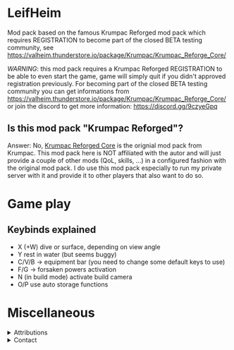 # LeifHeim

Mod pack based on the famous Krumpac Reforged mod pack which requires REGISTRATION to become part of the closed BETA testing community, see https://valheim.thunderstore.io/package/Krumpac/Krumpac_Reforge_Core/

*WARNING*: this mod pack requires a Krumpac Reforged REGISTRATION to be able to even start the game, game will simply quit if you didn't approved registration previously. For becoming part of the closed BETA testing community you can get informations from https://valheim.thunderstore.io/package/Krumpac/Krumpac_Reforge_Core/ or join the discord to get more information: https://discord.gg/9czyeGpq 

## Is this mod pack "Krumpac Reforged"?

Answer: No, [Krumpac Reforged Core](https://valheim.thunderstore.io/package/Krumpac/Krumpac_Reforge_Core/) is the orignial mod pack from Krumpac. This mod pack here is NOT affiliated with the autor and will just provide a couple of other mods (QoL, skills, ...) in a configured fashion with the original mod pack. I do use this mod pack especially to run my private server with it and provide it to other players that also want to do so. 

# Game play

## Keybinds explained

* X (+W) dive or surface, depending on view angle
* Y rest in water (but seems buggy)
* C/V/B -> equipment bar (you need to change some default keys to use)
* F/G -> forsaken powers activation
* N (in build mode) activate build camera
* O/P use auto storage functions

# Miscellaneous

<details>
  <summary>Attributions</summary>

* Krumpac Modding 
  * [Discord](https://discord.gg/nPjVa5UW) 
  * [Thunderstore](https://valheim.thunderstore.io/package/Krumpac/)
  * [Youtube](https://www.youtube.com/channel/UCfmO96HfG6ko87ZHlalTcuA)
* Diving mod (.dll included)
  * autor: unknown, but inactive, if I could find this mod or the autor, I will simply use his uploaded mod and drop the .dll again - I do not claim anything on the dll
* icon - https://www.flaticon.com/free-icons/life
</details>

<details>
  <summary>Contact</summary>

* https://github.com/FelixReuthlinger/LeifHeim
* Discord: Flux#0062 (you can find me around some of the Valheim modding discords, too)
</details>


